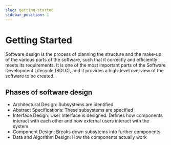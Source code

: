 ```yaml
---
slug: getting-started
sidebar_position: 1
---
```


# Getting Started

Software design is the process of planning the structure and the make-up of the various parts of the software, such that it correctly and efficiently meets its requirements. It is one of the most important parts of the Software Development Lifecycle (SDLC), and it provides a high-level overview of the software to be created.

## Phases of software design

- Architectural Design: Subsystems are identified
- Abstract Specifications: These subsystems are specified
- Interface Design: User Interface is designed. Defines how components interact with each other and how external users interact with the system.
- Component Design: Breaks down subsytems into further components
- Data and Algorithm Design: How the components actually work

